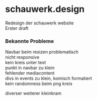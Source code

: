 # schauwerk.design

Redesign der schauwerk website  
Erster draft  


### Bekannte Probleme

Navbar beim resizen problematisch  
nicht responsive  
kein kreis unter text  
punkt in navbar zu klein  
fehlender mediacontent  
divs in events zu klein, komisch formatiert  
kein randomness beim png kreis  
  
diverser weiterer kleinkram